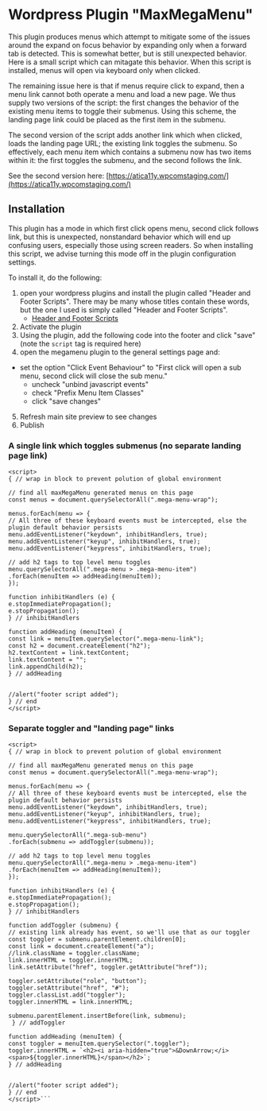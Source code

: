 # Wordpress Plugin "MaxMegaMenu"

This plugin produces menus which attempt to mitigate some of the issues around the expand on focus behavior by expanding only when a forward tab is detected. This is somewhat better, but is still unexpected behavior. Here is a small script which can mitagate this behavior. When this script is installed, menus will open via keyboard only when clicked.

The remaining issue here is that if menus require click to expand, then a menu link cannot both operate a menu and load a new page. We thus supply two versions of the script: the first changes the behavior of the existing menu items to toggle their submenus. Using this scheme, the landing page link could be placed as the first item in the submenu.

The second version of the script adds another link which when clicked, loads the landing page URL; the existing link toggles the submenu. So effectively, each menu item which contains a submenu now has two items within it: the first toggles the submenu, and the second follows the link.

See the second version here:
[https://atica11y.wpcomstaging.com/](https://atica11y.wpcomstaging.com/)

## Installation

This plugin has  a mode in which first click opens menu, second click follows link, but this is unexpected, nonstandard behavior which will end up confusing users, especially those using screen readers. So when installing this script, we advise turning this mode off in the plugin configuration settings.  

To install it, do the following:

1. open your wordpress plugins and install the plugin called "Header and Footer Scripts". There may be many whose titles contain these words, but the one I used is simply called "Header and Footer Scripts".
	- [Header and Footer Scripts](https://wordpress.org/plugins/header-and-footer-scripts/)
2. Activate the plugin
3. Using the plugin, add the following code into the footer and click "save" (note the `script` tag is required here)
4. open the megamenu plugin to the general settings page and:
- set the option "Click Event Behaviour" to "First click will open a sub menu, second click will close the sub menu."
	- uncheck "unbind javascript events"
	- check "Prefix Menu Item Classes"
	- click "save changes"
5. Refresh main site preview to see changes
6. Publish

### A single link which toggles submenus (no separate landing page link)

```
<script>
{ // wrap in block to prevent polution of global environment

// find all maxMegaMenu generated menus on this page
const menus = document.querySelectorAll(".mega-menu-wrap");

menus.forEach(menu => {
// All three of these keyboard events must be intercepted, else the plugin default behavior persists
menu.addEventListener("keydown", inhibitHandlers, true);
menu.addEventListener("keyup", inhibitHandlers, true);
menu.addEventListener("keypress", inhibitHandlers, true);

// add h2 tags to top level menu toggles
menu.querySelectorAll(".mega-menu > .mega-menu-item")
.forEach(menuItem => addHeading(menuItem));
});

function inhibitHandlers (e) {
e.stopImmediatePropagation();
e.stopPropagation();
} // inhibitHandlers

function addHeading (menuItem) {
const link = menuItem.querySelector(".mega-menu-link");
const h2 = document.createElement("h2");
h2.textContent = link.textContent;
link.textContent = "";
link.appendChild(h2);
} // addHeading


//alert("footer script added");
} // end
</script>
```

### Separate toggler and "landing page" links

```
<script>
{ // wrap in block to prevent polution of global environment

// find all maxMegaMenu generated menus on this page
const menus = document.querySelectorAll(".mega-menu-wrap");

menus.forEach(menu => {
// All three of these keyboard events must be intercepted, else the plugin default behavior persists
menu.addEventListener("keydown", inhibitHandlers, true);
menu.addEventListener("keyup", inhibitHandlers, true);
menu.addEventListener("keypress", inhibitHandlers, true);

menu.querySelectorAll(".mega-sub-menu")
.forEach(submenu => addToggler(submenu));

// add h2 tags to top level menu toggles
menu.querySelectorAll(".mega-menu > .mega-menu-item")
.forEach(menuItem => addHeading(menuItem));
});

function inhibitHandlers (e) {
e.stopImmediatePropagation();
e.stopPropagation();
} // inhibitHandlers

function addToggler (submenu) {
// existing link already has event, so we'll use that as our toggler
const toggler = submenu.parentElement.children[0];
const link = document.createElement("a");
//link.className = toggler.className;
link.innerHTML = toggler.innerHTML;
link.setAttribute("href", toggler.getAttribute("href"));

toggler.setAttribute("role", "button");
toggler.setAttribute("href", "#");
toggler.classList.add("toggler");
toggler.innerHTML = link.innerHTML;

submenu.parentElement.insertBefore(link, submenu);
 } // addToggler

function addHeading (menuItem) {
const toggler = menuItem.querySelector(".toggler");
toggler.innerHTML = `<h2><i aria-hidden="true">&DownArrow;</i><span>${toggler.innerHTML}</span></h2>`;
} // addHeading


//alert("footer script added");
} // end
</script>```
